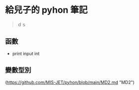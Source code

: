 # 給兒子的 pyhon 筆記

> ｄｓ
## 
## 函數
  - print
input
int

## 變數型別

(https://github.com/MIS-JET/pyhon/blob/main/MD2.md "MD2")

